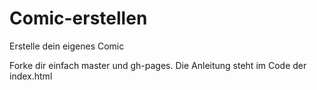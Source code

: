 # Comic-erstellen
Erstelle dein eigenes Comic

Forke dir einfach master und gh-pages.
Die Anleitung steht im Code der index.html
